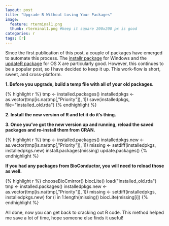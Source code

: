 ```yaml
---
layout: post
title: "Upgrade R Without Losing Your Packages"
image:
  feature: rterminal1.png
  thumb: rterminal1.png #keep it square 200x200 px is good
categories: r
tags: [r]
---
```



Since the first publication of this post, a couple of packages have emerged to automate this process. The [installr package]() for Windows and the [updateR package](https://github.com/AndreaCirilloAC/updateR) for OS X are particularly good. However, this continues to be a popular post, so I have decided to keep it up. This work-flow is short, sweet, and cross-platform.

**1. Before you upgrade, build a temp file with all of your old packages.**


{% highlight r %}
tmp <- installed.packages()
installedpkgs <- as.vector(tmp[is.na(tmp[,"Priority"]), 1])
save(installedpkgs, file="installed_old.rda")
{% endhighlight %}

**2. Install the new version of R and let it do it’s thing.**

**3. Once you’ve got the new version up and running, reload the saved packages and re-install them from CRAN.**


{% highlight r %}
tmp <- installed.packages()
installedpkgs.new <- as.vector(tmp[is.na(tmp[,"Priority"]), 1])
missing <- setdiff(installedpkgs, installedpkgs.new)
install.packages(missing)
update.packages()
{% endhighlight %}

**If you had any packages from BioConductor, you will need to reload those as well.**


{% highlight r %}
chooseBioCmirror()
biocLite() 
load("installed_old.rda")
tmp <- installed.packages()
installedpkgs.new <- as.vector(tmp[is.na(tmp[,"Priority"]), 1])
missing <- setdiff(installedpkgs, installedpkgs.new)
for (i in 1:length(missing)) biocLite(missing[i])
{% endhighlight %}

All done, now you can get back to cracking out R code. This method helped me save a lot of time, hope someone else finds it useful!

